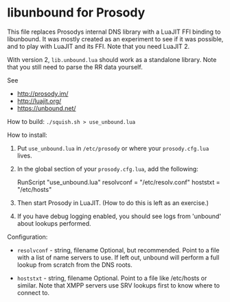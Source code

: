 libunbound for Prosody
======================

This file replaces Prosodys internal DNS library with a LuaJIT FFI binding to
libunbound.  It was mostly created as an experiment to see if it was possible,
and to play with LuaJIT and its FFI.  Note that you need LuaJIT 2.

With version 2, `lib.unbound.lua` should work as a standalone library.  Note that
you still need to parse the RR data yourself.

See
* http://prosody.im/
* http://luajit.org/
* https://unbound.net/

How to build:
`./squish.sh > use_unbound.lua`

How to install:
1. Put `use_unbound.lua` in `/etc/prosody` or where your `prosody.cfg.lua` lives.
2. In the global section of your `prosody.cfg.lua`, add the following:

	RunScript "use_unbound.lua"
	resolvconf = "/etc/resolv.conf"
	hoststxt = "/etc/hosts"

3. Then start Prosody in LuaJIT. (How to do this is left as an exercise.)
4. If you have debug logging enabled, you should see logs from 'unbound' about
	lookups performed.

Configuration:
* `resolvconf` - string, filename
Optional, but recommended. Point to a file with a list of name servers to use.
If left out, unbound will perform a full lookup from scratch from the DNS roots.

* `hoststxt` - string, filename
Optional. Point to a file like /etc/hosts or similar. Note that XMPP servers use
SRV lookups first to know where to connect to.
